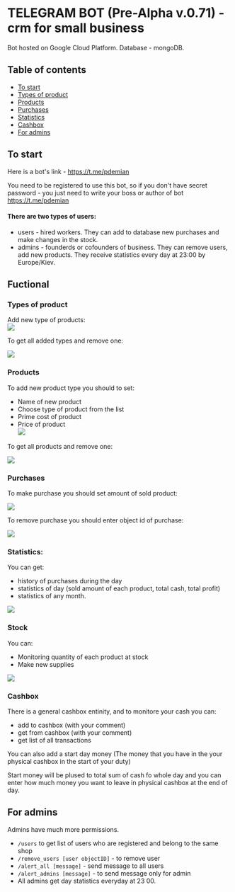 # TELEGRAM BOT (Pre-Alpha v.0.71) - crm for small business

Bot hosted on Google Cloud Platform. Database - mongoDB.

## Table of contents
* [To start](#to-start)
* [Types of product](#types-of-product)
* [Products](#products)
* [Purchases](#purchases)
* [Statistics](#statistics)
* [Cashbox](#cashbox)
* [For admins](#for-admins)

## To start
Here is a bot's link - https://t.me/pdemian

You need to be registered to use this bot, so if you don't have secret password - you just need to write your boss or author of bot https://t.me/pdemian

#### There are two types of users:
* users - hired workers. They can add to database new purchases and make changes in the stock.
* admins - founderds or cofounders of business. They can remove users, add new products. They receive statistics every day at 23:00 by Europe/Kiev.

## Fuctional

### Types of product
Add new type of products:  
![](/assets/images/add_type.gif)  
  
To get all added types and remove one:  

![](/assets/images/remove_type.gif)   

### Products
To add new product type you should to set:
* Name of new product
* Choose type of product from the list
* Prime cost of product
* Price of product  
![](/assets/images/create_product.gif)  
  
To get all products and remove one:  
  
![](/assets/images/remove_product.gif)  

### Purchases
To make purchase you should set amount of sold product:  
  
![](/assets/images/make_purchase.gif)  

To remove purchase you should enter object id of purchase:  
  
![](/assets/images/remove_purchase.gif)  

### Statistics:
You can get:
* history of purchases during the day
* statistics of day (sold amount of each product, total cash, total profit)
* statistics of any month.  
  
![](/assets/images/statistics.gif)  
 
### Stock
You can:
* Monitoring quantity of each product at stock
* Make new supplies  
  
![](/assets/images/stock.gif)  

### Cashbox
There is a general cashbox entinity, and to monitore your cash you can:
* add to cashbox (with your comment)
* get from cashbox (with your comment)
* get list of all transactions

You can also add a start day money (The money that you have in the your physical cashbox in the start of your duty)

Start money will be plused to total sum of cash fo whole day and you can enter how much money you want to leave in physical cashbox at the end of day.  

## For admins

Admins have much more permissions.
* `/users` to get list of users who are registered and belong to the same shop
* `/remove_users [user objectID]` - to remove user
* `/alert_all [message]` - send message to all users
* `/alert_admins [message]` - to send message only for admin
* All admins get day statistics everyday at 23 00.
